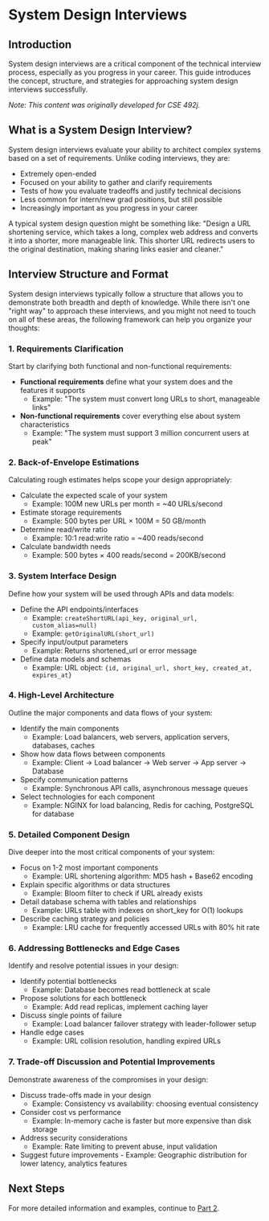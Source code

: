 # System Design Interviews

## Introduction

System design interviews are a critical component of the technical interview process, especially as you progress in your career. This guide introduces the concept, structure, and strategies for approaching system design interviews successfully.

_Note: This content was originally developed for CSE 492j._

## What is a System Design Interview?

System design interviews evaluate your ability to architect complex systems based on a set of requirements. Unlike coding interviews, they are:

- Extremely open-ended
- Focused on your ability to gather and clarify requirements
- Tests of how you evaluate tradeoffs and justify technical decisions
- Less common for intern/new grad positions, but still possible
- Increasingly important as you progress in your career

A typical system design question might be something like: "Design a URL shortening service, which takes a long, complex web address and converts it into a shorter, more manageable link. This shorter URL redirects users to the original destination, making sharing links easier and cleaner."

## Interview Structure and Format

System design interviews typically follow a structure that allows you to demonstrate both breadth and depth of knowledge. While there isn't one "right way" to approach these interviews, and you might not need to touch on all of these areas, the following framework can help you organize your thoughts:

### 1. Requirements Clarification

Start by clarifying both functional and non-functional requirements:

- **Functional requirements** define what your system does and the features it supports
    - Example: "The system must convert long URLs to short, manageable links"
- **Non-functional requirements** cover everything else about system characteristics
    - Example: "The system must support 3 million concurrent users at peak"

### 2. Back-of-Envelope Estimations

Calculating rough estimates helps scope your design appropriately:

- Calculate the expected scale of your system
    - Example: 100M new URLs per month = ~40 URLs/second
- Estimate storage requirements
    - Example: 500 bytes per URL × 100M = 50 GB/month
- Determine read/write ratio
    - Example: 10:1 read:write ratio = ~400 reads/second
- Calculate bandwidth needs
    - Example: 500 bytes × 400 reads/second = 200KB/second

### 3. System Interface Design

Define how your system will be used through APIs and data models:

- Define the API endpoints/interfaces
    - Example: `createShortURL(api_key, original_url, custom_alias=null)`
    - Example: `getOriginalURL(short_url)`
- Specify input/output parameters
    - Example: Returns shortened_url or error message
- Define data models and schemas
    - Example: URL object: `{id, original_url, short_key, created_at, expires_at}`

### 4. High-Level Architecture

Outline the major components and data flows of your system:

- Identify the main components
    - Example: Load balancers, web servers, application servers, databases, caches
- Show how data flows between components
    - Example: Client → Load balancer → Web server → App server → Database
- Specify communication patterns
    - Example: Synchronous API calls, asynchronous message queues
- Select technologies for each component
    - Example: NGINX for load balancing, Redis for caching, PostgreSQL for database

### 5. Detailed Component Design

Dive deeper into the most critical components of your system:

- Focus on 1-2 most important components
    - Example: URL shortening algorithm: MD5 hash + Base62 encoding
- Explain specific algorithms or data structures
    - Example: Bloom filter to check if URL already exists
- Detail database schema with tables and relationships
    - Example: URLs table with indexes on short_key for O(1) lookups
- Describe caching strategy and policies
    - Example: LRU cache for frequently accessed URLs with 80% hit rate

### 6. Addressing Bottlenecks and Edge Cases

Identify and resolve potential issues in your design:

- Identify potential bottlenecks
    - Example: Database becomes read bottleneck at scale
- Propose solutions for each bottleneck
    - Example: Add read replicas, implement caching layer
- Discuss single points of failure
    - Example: Load balancer failover strategy with leader-follower setup
- Handle edge cases
    - Example: URL collision resolution, handling expired URLs

### 7. Trade-off Discussion and Potential Improvements

Demonstrate awareness of the compromises in your design:

- Discuss trade-offs made in your design
    - Example: Consistency vs availability: choosing eventual consistency
- Consider cost vs performance
    - Example: In-memory cache is faster but more expensive than disk storage
- Address security considerations
    - Example: Rate limiting to prevent abuse, input validation
- Suggest future improvements
      - Example: Geographic distribution for lower latency, analytics features

## Next Steps

For more detailed information and examples, continue to [Part 2](sys-design-primer.md).

